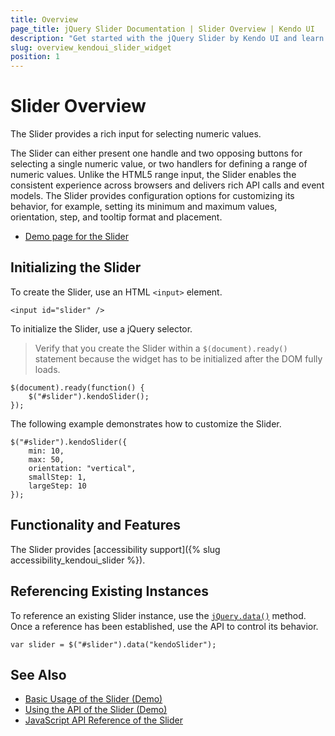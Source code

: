 ```yaml
---
title: Overview
page_title: jQuery Slider Documentation | Slider Overview | Kendo UI
description: "Get started with the jQuery Slider by Kendo UI and learn how to create, initialize, and enable the widget."
slug: overview_kendoui_slider_widget
position: 1
---
```


# Slider Overview

The Slider provides a rich input for selecting numeric values.

The Slider can either present one handle and two opposing buttons for selecting a single numeric value, or two handlers for defining a range of numeric values. Unlike the HTML5 range input, the Slider enables the consistent experience across browsers and delivers rich API calls and event models. The Slider provides configuration options for customizing its behavior, for example, setting its minimum and maximum values, orientation, step, and tooltip format and placement.

* [Demo page for the Slider](http://demos.telerik.com/kendo-ui/slider)

## Initializing the Slider

To create the Slider, use an HTML `<input>` element.

    <input id="slider" />

To initialize the Slider, use a jQuery selector.

> Verify that you create the Slider within a `$(document).ready()` statement because the widget has to be initialized after the DOM fully loads.

    $(document).ready(function() {
        $("#slider").kendoSlider();
    });

The following example demonstrates how to customize the Slider.

    $("#slider").kendoSlider({
        min: 10,
        max: 50,
        orientation: "vertical",
        smallStep: 1,
        largeStep: 10
    });

## Functionality and Features

The Slider provides [accessibility support]({% slug accessibility_kendoui_slider %}).

## Referencing Existing Instances

To reference an existing Slider instance, use the [`jQuery.data()`](http://api.jquery.com/jQuery.data/) method. Once a reference has been established, use the API to control its behavior.

    var slider = $("#slider").data("kendoSlider");

## See Also

* [Basic Usage of the Slider (Demo)](https://demos.telerik.com/kendo-ui/slider/index)
* [Using the API of the Slider (Demo)](https://demos.telerik.com/kendo-ui/slider/api)
* [JavaScript API Reference of the Slider](/api/javascript/ui/slider)
